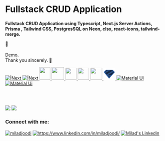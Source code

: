 # Fullstack CRUD Application

<h4>Fullstack CRUD Application using Typescript, Next.js Server Actions, Prisma , Tailwind CSS, PostgresSQL on Neon, clsx, react-icons, tailwind-merge.

  🚀</h4>  

[Demo](https://fullstack-crud-nine.vercel.app/).\
Thank you sincerely. 🙏

  <a href="https://www.typescriptlang.org/">
    <img
      src="https://cdn.iconscout.com/icon/free/png-256/free-typescript-3521774-2945272.png?f=webp"
      alt="أNext"
      width="40"
      height="40"
    />
  </a>
  
<a href="https://nextjs.org/" target="_blank" rel="noreferrer">
    <img
      src="https://s30.picofile.com/file/8473042000/nextjs.png"
      alt="أNext"
      width="80"
      height="27"
    />
  </a>
  <a href="https://www.prisma.io/">
    <img
      src="https://s31.picofile.com/file/8472136242/prisma.jpg"
      width="35"
      height="40"
    />
    </a>
  <a href="https://tailwindcss.com/" target="_blank" rel="noreferrer">
    <img
      src="https://www.vectorlogo.zone/logos/tailwindcss/tailwindcss-icon.svg"
      width="40"
      height="40"
    />
  </a>
  </a>
     <a href="https://www.postgresql.org/">
    <img
      src="https://upload.wikimedia.org/wikipedia/commons/thumb/2/29/Postgresql_elephant.svg/800px-Postgresql_elephant.svg.png"
      width="36"
      height="38"
    />
    </a>
    <a href="https://www.neon.tech/">
    <img
      src="https://neon.tech/favicon/favicon-256x256.png"
      width="36"
      height="38"
    />
    </a>
  </a>
  <a href="https://react-hook-form.com/">
    <img
      src="https://react-hook-form.com/images/logo/react-hook-form-logo-only.png"
      width="38"
      height="38"
    />
  </a>
  <a href="https://www.npmjs.com/package/zod">
    <img
      src="https://raw.githubusercontent.com/colinhacks/zod/HEAD/logo.svg"
      width="38"
      height="38"
    />
  </a>
    <a href="https://react-icons.github.io/react-icons/" target="_blank" rel="noreferrer">
  <img
    src="https://raw.githubusercontent.com/react-icons/react-icons/master/react-icons.svg"
    alt="Material Ui"
    width="38"
    height="38"
  />
</a>
<a href="https://www.npmjs.com/package/tailwind-merge" target="_blank" rel="noreferrer">
  <img
    src="https://img.jsdelivr.com/github.com/dcastil/tailwind-merge/raw/v2.3.0/assets/logo.svg"
    alt="Material Ui"
    width="60"
    height="36"
  />
</a>
 
  \
  <br />


![](https://s8.uupload.ir/files/s1_0au1.png)
![](https://s8.uupload.ir/files/s2_nq6e.png)



<h3 align="left">Connect with me:</h3>

<p align="left">
  <a href="mailto:miladjoodi1@gmail.com" target="blank"
    ><img
      align="center"
      src="https://upload.wikimedia.org/wikipedia/commons/thumb/7/7e/Gmail_icon_%282020%29.svg/1280px-Gmail_icon_%282020%29.svg.png"
      alt="miladjoodi"
      height="27"
      width="34"
  /></a>
  <a href="https://twitter.com/milad_joodi" target="blank"
    ></a>
  <a
    href="https://www.linkedin.com/in/miladjoodi/"
    target="blank"
    ><img
      align="center"
      src="https://raw.githubusercontent.com/rahuldkjain/github-profile-readme-generator/master/src/images/icons/Social/linked-in-alt.svg"
      alt="https://www.linkedin.com/in/miladjoodi/"
      height="30"
      width="40"
  /></a>    
  <a
    href="https://www.facebook.com/miladjood/"
    target="blank"
    ><img
      align="center"
      src="https://raw.githubusercontent.com/rahuldkjain/github-profile-readme-generator/master/src/images/icons/Social/facebook.svg"
      alt="Milad's Linkedin"
      height="30"
      width="30"
  /></a>
</p>

 

 
